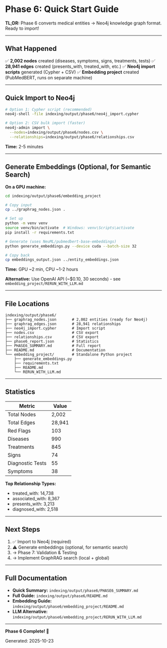 # Phase 6: Quick Start Guide

**TL;DR:** Phase 6 converts medical entities → Neo4j knowledge graph format. Ready to import!

---

## What Happened

✅ **2,002 nodes** created (diseases, symptoms, signs, treatments, tests)
✅ **28,941 edges** created (presents_with, treated_with, etc.)
✅ **Neo4j import scripts** generated (Cypher + CSV)
✅ **Embedding project** created (PubMedBERT, runs on separate machine)

---

## Quick Import to Neo4j

```bash
# Option 1: Cypher script (recommended)
neo4j-shell -file indexing/output/phase6/neo4j_import.cypher

# Option 2: CSV bulk import (faster)
neo4j-admin import \
  --nodes=indexing/output/phase6/nodes.csv \
  --relationships=indexing/output/phase6/relationships.csv
```

**Time:** 2-5 minutes

---

## Generate Embeddings (Optional, for Semantic Search)

**On a GPU machine:**

```bash
cd indexing/output/phase6/embedding_project

# Copy input
cp ../graphrag_nodes.json .

# Set up
python -m venv venv
source venv/bin/activate  # Windows: venv\Scripts\activate
pip install -r requirements.txt

# Generate (uses NeuML/pubmedbert-base-embeddings)
python generate_embeddings.py --device cuda --batch-size 32

# Copy back
cp embeddings_output.json ../entity_embeddings.json
```

**Time:** GPU ~2 min, CPU ~1-2 hours

**Alternative:** Use OpenAI API (~$0.10, 30 seconds) - see `embedding_project/RERUN_WITH_LLM.md`

---

## File Locations

```
indexing/output/phase6/
├── graphrag_nodes.json       # 2,002 entities (ready for Neo4j)
├── graphrag_edges.json       # 28,941 relationships
├── neo4j_import.cypher       # Import script
├── nodes.csv                 # CSV export
├── relationships.csv         # CSV export
├── phase6_report.json        # Statistics
├── PHASE6_SUMMARY.md         # Full report
├── README.md                 # Documentation
└── embedding_project/        # Standalone Python project
    ├── generate_embeddings.py
    ├── requirements.txt
    ├── README.md
    └── RERUN_WITH_LLM.md
```

---

## Statistics

| Metric | Value |
|--------|-------|
| Total Nodes | 2,002 |
| Total Edges | 28,941 |
| Red Flags | 103 |
| Diseases | 990 |
| Treatments | 845 |
| Signs | 74 |
| Diagnostic Tests | 55 |
| Symptoms | 38 |

**Top Relationship Types:**
- treated_with: 14,738
- associated_with: 8,367
- presents_with: 3,213
- diagnosed_with: 2,518

---

## Next Steps

1. ✅ Import to Neo4j (required)
2. ⚠️ Generate embeddings (optional, for semantic search)
3. → Phase 7: Validation & Testing
4. → Implement GraphRAG search (local + global)

---

## Full Documentation

- **Quick Summary:** `indexing/output/phase6/PHASE6_SUMMARY.md`
- **Full Guide:** `indexing/output/phase6/README.md`
- **Embedding Guide:** `indexing/output/phase6/embedding_project/README.md`
- **LLM Alternative:** `indexing/output/phase6/embedding_project/RERUN_WITH_LLM.md`

---

**Phase 6 Complete! 🎉**

Generated: 2025-10-23
